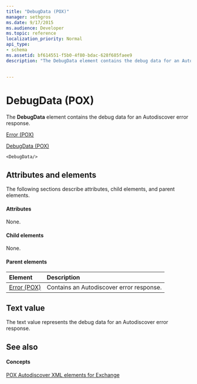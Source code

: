 ```yaml
---
title: "DebugData (POX)"
manager: sethgros
ms.date: 9/17/2015
ms.audience: Developer
ms.topic: reference
localization_priority: Normal
api_type:
- schema
ms.assetid: bf614551-f5b0-4f80-bdac-628f685faee9
description: "The DebugData element contains the debug data for an Autodiscover error response."
 
 
---
```


# DebugData (POX)

The **DebugData** element contains the debug data for an Autodiscover error response. 
  
[Error (POX)](error-pox.md)
  
[DebugData (POX)](debugdata-pox.md)
  
```
<DebugData/>
```

## Attributes and elements

The following sections describe attributes, child elements, and parent elements.
  
#### Attributes

None.
  
#### Child elements

None.
  
#### Parent elements

|**Element**|**Description**|
|:-----|:-----|
|[Error (POX)](error-pox.md) <br/> |Contains an Autodiscover error response.  <br/> |
   
## Text value

The text value represents the debug data for an Autodiscover error response.
  
## See also

#### Concepts

[POX Autodiscover XML elements for Exchange](pox-autodiscover-xml-elements-for-exchange.md)

